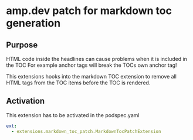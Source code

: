 # amp.dev patch for markdown toc generation

## Purpose

HTML code inside the headlines can cause problems when it is included in the TOC
For example anchor tags will break the TOCs own anchor tag!

This extensions hooks into the markdown TOC extension to remove all HTML tags
from the TOC items before the TOC is rendered.

## Activation

This extension has to be activated in the podspec.yaml

```yaml
ext:
  - extensions.markdown_toc_patch.MarkdownTocPatchExtension
```
